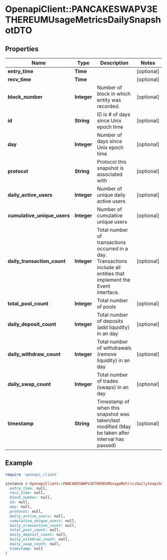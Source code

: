 # OpenapiClient::PANCAKESWAPV3ETHEREUMUsageMetricsDailySnapshotDTO

## Properties

| Name | Type | Description | Notes |
| ---- | ---- | ----------- | ----- |
| **entry_time** | **Time** |  | [optional] |
| **recv_time** | **Time** |  | [optional] |
| **block_number** | **Integer** | Number of block in which entity was recorded. | [optional] |
| **id** | **String** | ID is # of days since Unix epoch time | [optional] |
| **day** | **Integer** | Number of days since Unix epoch time | [optional] |
| **protocol** | **String** | Protocol this snapshot is associated with | [optional] |
| **daily_active_users** | **Integer** | Number of unique daily active users | [optional] |
| **cumulative_unique_users** | **Integer** | Number of cumulative unique users | [optional] |
| **daily_transaction_count** | **Integer** | Total number of transactions occurred in a day. Transactions include all entities that implement the Event interface. | [optional] |
| **total_pool_count** | **Integer** | Total number of pools | [optional] |
| **daily_deposit_count** | **Integer** | Total number of deposits (add liquidity) in an day | [optional] |
| **daily_withdraw_count** | **Integer** | Total number of withdrawals (remove liquidity) in an day | [optional] |
| **daily_swap_count** | **Integer** | Total number of trades (swaps) in an day | [optional] |
| **timestamp** | **String** | Timestamp of when this snapshot was taken/last modified (May be taken after interval has passed) | [optional] |

## Example

```ruby
require 'openapi_client'

instance = OpenapiClient::PANCAKESWAPV3ETHEREUMUsageMetricsDailySnapshotDTO.new(
  entry_time: null,
  recv_time: null,
  block_number: null,
  id: null,
  day: null,
  protocol: null,
  daily_active_users: null,
  cumulative_unique_users: null,
  daily_transaction_count: null,
  total_pool_count: null,
  daily_deposit_count: null,
  daily_withdraw_count: null,
  daily_swap_count: null,
  timestamp: null
)
```

